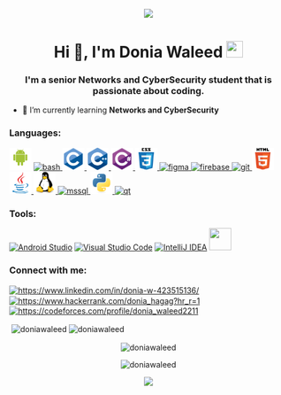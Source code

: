 <p align="center">
  <img src="https://capsule-render.vercel.app/api?type=waving&color=gradient&height=130&section=header&width=800"/>
</p>
<h1 align="center">Hi 👋, I'm Donia Waleed <img src="https://cultofthepartyparrot.com/parrots/hd/laptop_parrot.gif" width="30" height="30"/></h1>
<h3 align="center">I'm a senior Networks and CyberSecurity student that is passionate about coding.</h3>


- 🌱 I’m currently learning **Networks and CyberSecurity**

<h3 align="left">Languages:</h3>
<p align="left"> 
  <a href="https://developer.android.com" target="_blank" rel="noreferrer"> <img src="https://raw.githubusercontent.com/devicons/devicon/master/icons/android/android-original-wordmark.svg" alt="android" width="40" height="40"/></a> 
<a href="https://www.gnu.org/software/bash/" target="_blank" rel="noreferrer"> <img src="https://www.vectorlogo.zone/logos/gnu_bash/gnu_bash-icon.svg" alt="bash" width="40" height="40"/> </a> 
<a href="https://www.cprogramming.com/" target="_blank" rel="noreferrer"> <img src="https://raw.githubusercontent.com/devicons/devicon/master/icons/c/c-original.svg" alt="c" width="40" height="40"/> </a> 
<a href="https://www.w3schools.com/cpp/" target="_blank" rel="noreferrer"> <img src="https://raw.githubusercontent.com/devicons/devicon/master/icons/cplusplus/cplusplus-original.svg" alt="cplusplus" width="40" height="40"/> </a>
<a href="https://www.w3schools.com/cs/" target="_blank" rel="noreferrer"> <img src="https://raw.githubusercontent.com/devicons/devicon/master/icons/csharp/csharp-original.svg" alt="csharp" width="40" height="40"/> </a> 
<a href="https://www.w3schools.com/css/" target="_blank" rel="noreferrer"> <img src="https://raw.githubusercontent.com/devicons/devicon/master/icons/css3/css3-original-wordmark.svg" alt="css3" width="40" height="40"/> </a> 
<a href="https://www.figma.com/" target="_blank" rel="noreferrer"> <img src="https://www.vectorlogo.zone/logos/figma/figma-icon.svg" alt="figma" width="40" height="40"/> </a> 
<a href="https://firebase.google.com/" target="_blank" rel="noreferrer"> <img src="https://www.vectorlogo.zone/logos/firebase/firebase-icon.svg" alt="firebase" width="40" height="40"/> </a> 
<a href="https://git-scm.com/" target="_blank" rel="noreferrer"> <img src="https://www.vectorlogo.zone/logos/git-scm/git-scm-icon.svg" alt="git" width="40" height="40"/> </a> 
<a href="https://www.w3.org/html/" target="_blank" rel="noreferrer"> <img src="https://raw.githubusercontent.com/devicons/devicon/master/icons/html5/html5-original-wordmark.svg" alt="html5" width="40" height="40"/> </a> 
<a href="https://www.java.com" target="_blank" rel="noreferrer"> <img src="https://raw.githubusercontent.com/devicons/devicon/master/icons/java/java-original.svg" alt="java" width="40" height="40"/> </a> 
<a href="https://www.linux.org/" target="_blank" rel="noreferrer"> <img src="https://raw.githubusercontent.com/devicons/devicon/master/icons/linux/linux-original.svg" alt="linux" width="40" height="40"/> </a> 
<a href="https://www.microsoft.com/en-us/sql-server" target="_blank" rel="noreferrer"> <img src="https://www.svgrepo.com/show/303229/microsoft-sql-server-logo.svg" alt="mssql" width="40" height="40"/> </a> 
<a href="https://www.python.org" target="_blank" rel="noreferrer"> <img src="https://raw.githubusercontent.com/devicons/devicon/master/icons/python/python-original.svg" alt="python" width="40" height="40"/> </a> 
<a href="https://www.qt.io/" target="_blank" rel="noreferrer"> <img src="https://upload.wikimedia.org/wikipedia/commons/0/0b/Qt_logo_2016.svg" alt="qt" width="40" height="40"/> </a> 
</p>

<h3 align="left">Tools:</h3>
<!-- icons -->
 <!-- Integrated Development Environment -->
<a href = "https://developer.android.com/studio"><img width="40" height="40" src="https://1.bp.blogspot.com/-LgTa-xDiknI/X4EflN56boI/AAAAAAAAPuk/24YyKnqiGkwRS9-_9suPKkfsAwO4wHYEgCLcBGAsYHQ/s0/image9.png" alt="Android Studio"></a>
 <a href = "https://code.visualstudio.com/"><img width="40" height="40" src="https://upload.wikimedia.org/wikipedia/commons/thumb/9/9a/Visual_Studio_Code_1.35_icon.svg/1200px-Visual_Studio_Code_1.35_icon.svg.png" alt="Visual Studio Code"></a>
<a href = "https://www.jetbrains.com/idea/"><img width="40" height="40" src="https://upload.wikimedia.org/wikipedia/commons/thumb/9/9c/IntelliJ_IDEA_Icon.svg/96px-IntelliJ_IDEA_Icon.svg.png" alt="IntelliJ IDEA"></a>
<a href = "https://www.jetbrains.com/pycharm/"><img width="40" height="40" src="https://resources.jetbrains.com/storage/products/pycharm/img/meta/pycharm_logo_300x300.png"></a>


<h3 align="left">Connect with me:</h3>
<p align="left">
<a href="https://linkedin.com/in/https://www.linkedin.com/in/donia-w-423515136/" target="blank"><img align="center" src="https://raw.githubusercontent.com/rahuldkjain/github-profile-readme-generator/master/src/images/icons/Social/linked-in-alt.svg" alt="https://www.linkedin.com/in/donia-w-423515136/" height="30" width="40" /></a>
<a href="https://www.hackerrank.com/https://www.hackerrank.com/donia_hagag?hr_r=1" target="blank"><img align="center" src="https://raw.githubusercontent.com/rahuldkjain/github-profile-readme-generator/master/src/images/icons/Social/hackerrank.svg" alt="https://www.hackerrank.com/donia_hagag?hr_r=1" height="30" width="40" /></a>
<a href="https://codeforces.com/profile/https://codeforces.com/profile/donia_waleed2211" target="blank"><img align="center" src="https://raw.githubusercontent.com/rahuldkjain/github-profile-readme-generator/master/src/images/icons/Social/codeforces.svg" alt="https://codeforces.com/profile/donia_waleed2211" height="30" width="40" /></a>
</p>

<p>&nbsp;<img align="center" src="https://github-readme-stats.vercel.app/api?username=doniawaleed&theme=tokyonight&hide_border=true&show_icons=true&locale=en" alt="doniawaleed" />
<img align="center" src="https://github-readme-streak-stats.herokuapp.com/?user=doniawaleed&theme=tokyonight&hide_border=true" alt="doniawaleed" />
</p>

<div align="center">
<p>
  <img align="center" src="https://github-readme-stats.vercel.app/api/top-langs?username=doniawaleed&theme=tokyonight&hide_border=true&show_icons=true&locale=en&layout=compact" alt="doniawaleed" />
</p>
<p align="center"> <img src="https://komarev.com/ghpvc/?username=doniawaleed&label=Profile%20views&color=blueviolet&style=flat&icon=0" alt="doniawaleed" /> </p>
  </div>

<p align="center">
  <img src="https://capsule-render.vercel.app/api?type=waving&color=gradient&height=80&section=footer&width=800"/>
</p>

